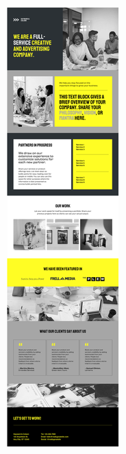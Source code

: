 ![template](https://raw.githubusercontent.com/ShriIraCatalog/resources-two/refs/heads/master/2025/04/20/20250420213252.png)

